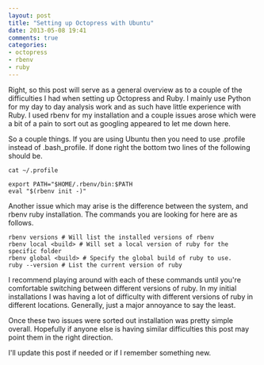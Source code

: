 ```yaml
---
layout: post
title: "Setting up Octopress with Ubuntu"
date: 2013-05-08 19:41
comments: true
categories: 
- octopress
- rbenv
- ruby	
---
```


Right, so this post will serve as a general overview as to a couple of the difficulties I had when setting up Octopress and Ruby.
I mainly use Python for my day to day analysis work and as such have little experience with Ruby.
I used rbenv for my installation and a couple issues arose which were a bit of a pain to sort out as googling appeared to let me down here.

<!-- more -->

So a couple things. If you are using Ubuntu then you need to use .profile instead of .bash_profile. 
If done right the bottom two lines of the following should be.

``` 
cat ~/.profile

export PATH="$HOME/.rbenv/bin:$PATH
eval "$(rbenv init -)"
``` 

Another issue which may arise is the difference between the system, and rbenv ruby installation.
The commands you are looking for here are as follows.

``` 
rbenv versions # Will list the installed versions of rbenv
rbenv local <build> # Will set a local version of ruby for the specific folder
rbenv global <build> # Specify the global build of ruby to use.
ruby --version # List the current version of ruby
```

I recommend playing around with each of these commands until you're comfortable switching between different versions of ruby.
In my initial installations I was having a lot of difficulty with different versions of ruby in different locations.
Generally, just a major annoyance to say the least.

Once these two issues were sorted out installation was pretty simple overall.
Hopefully if anyone else is having similar difficulties this post may point them in the right direction.

I'll update this post if needed or if I remember something new.



